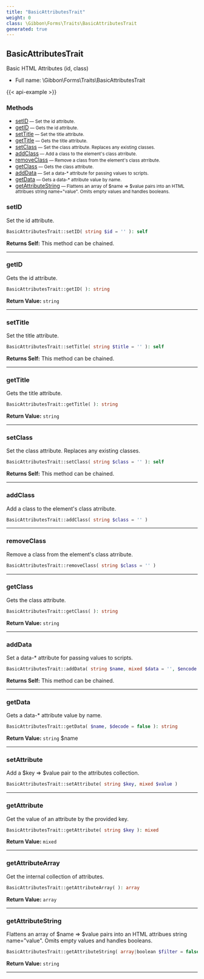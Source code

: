 ```yaml
---
title: "BasicAttributesTrait"
weight: 0
class: \Gibbon\Forms\Traits\BasicAttributesTrait
generated: true
---
```


## BasicAttributesTrait

Basic HTML Attributes (id, class)



* Full name: \Gibbon\Forms\Traits\BasicAttributesTrait

{{< api-example >}} 



### Methods

- [setID](#setid)<small> — Set the id attribute.</small>
- [getID](#getid)<small> — Gets the id attribute.</small>
- [setTitle](#settitle)<small> — Set the title attribute.</small>
- [getTitle](#gettitle)<small> — Gets the title attribute.</small>
- [setClass](#setclass)<small> — Set the class attribute. Replaces any existing classes.</small>
- [addClass](#addclass)<small> — Add a class to the element's class atrribute.</small>
- [removeClass](#removeclass)<small> — Remove a class from the element's class atrribute.</small>
- [getClass](#getclass)<small> — Gets the class attribute.</small>
- [addData](#adddata)<small> — Set a data-* attribute for passing values to scripts.</small>
- [getData](#getdata)<small> — Gets a data-* attribute value by name.</small>
- [getAttributeString](#getattributestring)<small> — Flattens an array of $name => $value pairs into an HTML attribues string name="value". Omits empty values and handles booleans.</small>




### setID

Set the id attribute.

```php
BasicAttributesTrait::setID( string $id = '' ): self
```






**Returns Self:** This method can be chained.



---

### getID

Gets the id attribute.

```php
BasicAttributesTrait::getID( ): string
```






**Return Value:**
`string`  



---

### setTitle

Set the title attribute.

```php
BasicAttributesTrait::setTitle( string $title = '' ): self
```






**Returns Self:** This method can be chained.



---

### getTitle

Gets the title attribute.

```php
BasicAttributesTrait::getTitle( ): string
```






**Return Value:**
`string`  



---

### setClass

Set the class attribute. Replaces any existing classes.

```php
BasicAttributesTrait::setClass( string $class = '' ): self
```






**Returns Self:** This method can be chained.



---

### addClass

Add a class to the element's class atrribute.

```php
BasicAttributesTrait::addClass( string $class = '' )
```









---

### removeClass

Remove a class from the element's class atrribute.

```php
BasicAttributesTrait::removeClass( string $class = '' )
```









---

### getClass

Gets the class attribute.

```php
BasicAttributesTrait::getClass( ): string
```






**Return Value:**
`string`  



---

### addData

Set a data-* attribute for passing values to scripts.

```php
BasicAttributesTrait::addData( string $name, mixed $data = '', $encode = false ): self
```






**Returns Self:** This method can be chained.



---

### getData

Gets a data-* attribute value by name.

```php
BasicAttributesTrait::getData( $name, $decode = false ): string
```






**Return Value:**
`string`  $name



---

### setAttribute

Add a $key => $value pair to the attributes collection.

```php
BasicAttributesTrait::setAttribute( string $key, mixed $value )
```









---

### getAttribute

Get the value of an attribute by the provided key.

```php
BasicAttributesTrait::getAttribute( string $key ): mixed
```






**Return Value:**
`mixed`  



---

### getAttributeArray

Get the internal collection of attributes.

```php
BasicAttributesTrait::getAttributeArray( ): array
```






**Return Value:**
`array`  



---

### getAttributeString

Flattens an array of $name => $value pairs into an HTML attribues string name="value". Omits empty values and handles booleans.

```php
BasicAttributesTrait::getAttributeString( array|boolean $filter = false ): string
```






**Return Value:**
`string`  



---

